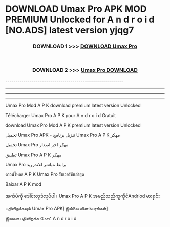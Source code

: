 # DOWNLOAD Umax Pro  APK MOD PREMIUM Unlocked for A n d r o i d [NO.ADS] latest version yjqg7 



<div align="center">

<h3>DOWNLOAD 1 >>> <a href="https://getmod2.web.app/?judul=Umax Pro ">DOWNLOAD Umax Pro </a></h3><br>

<h3>DOWNLOAD 2 >>> <a href="https://getmod2.web.app/?judul=Umax Pro ">Umax Pro  DOWNLOAD </a></h3>

</div>
----------------------------------------------------------

----------------------------------------------------------

----------------------------------------------------------

----------------------------------------------------------

Umax Pro  Mod A P K download premium latest version Unlocked

Télécharger Umax Pro  A P K pour A n d r o i d Gratuit

download Umax Pro  Mod A P K premium latest version Unlocked

تحميل Umax Pro  APK - تنزيل برنامج Umax Pro  A P K مهكر

تحميل Umax Pro  مهكر اخر اصدار

تطبيق Umax Pro  A P K مهكر

Umax Pro  برابط مباشر للاندرويد

ดาวน์โหลด A P K Umax Pro  รับเวอร์ชันล่าสุด

Baixar A P K mod

အက်ပ်ကို ဒေါင်းလုဒ်လုပ်ပါ။ Umax Pro  A P K အမည်သည်ကူကိုင်Andriod ဗားရှင်း

பதிவிறக்கவும் Umax Pro  APK[ இல்லை விளம்பரங்கள்] 
 
இலவச பதிவிறக்க மோட் A n d r o i d



